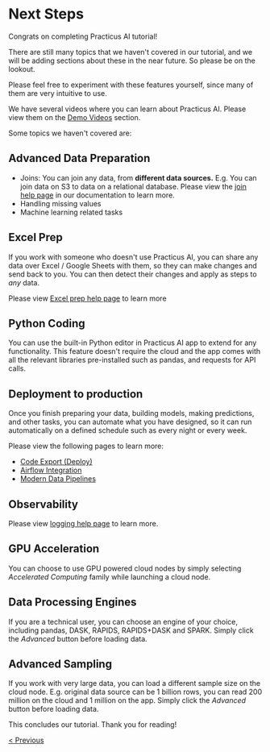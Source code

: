 # Next Steps

Congrats on completing Practicus AI tutorial!

There are still many topics that we haven't covered in our tutorial, and we will be adding sections about these in the near future. So please be on the lookout.

Please feel free to experiment with these features yourself, since many of them are very intuitive to use.

We have several videos where you can learn about Practicus AI. Please view them on the [Demo Videos](https://practicus.ai/demo/) section.

Some topics we haven't covered are:

## Advanced Data Preparation

- Joins: You can join any data, from **different data sources.** E.g. You can join data on S3 to data on a relational database. Please view the [join help page](../join.md) in our documentation to learn more. 
- Handling missing values
- Machine learning related tasks

## Excel Prep

If you work with someone who doesn't use Practicus AI, you can share any data over Excel / Google Sheets with them, so they can make changes and send back to you. You can then detect their changes and apply as steps to _any_ data.

Please view [Excel prep help page](../excel-prep.md) to learn more

## Python Coding

You can use the built-in Python editor in Practicus AI app to extend for any functionality. This feature doesn't require the cloud and the app comes with all the relevant libraries pre-installed such as pandas, and requests for API calls.

## Deployment to production

Once you finish preparing your data, building models, making predictions, and other tasks, you can automate what you have designed, so it can run automatically on a defined schedule such as every night or every week.

Please view the following pages to learn more:

- [Code Export (Deploy)](../code-export.md)
- [Airflow Integration](../airflow.md)
- [Modern Data Pipelines](../modern-data-pipelines.md)

## Observability

Please view [logging help page](../logging.md) to learn more.

## GPU Acceleration

You can choose to use GPU powered cloud nodes by simply selecting _Accelerated Computing_ family while launching a cloud node. 


## Data Processing Engines

If you are a technical user, you can choose an engine of your choice, including pandas, DASK, RAPIDS, RAPIDS+DASK and SPARK. Simply click the _Advanced_ button before loading data. 

## Advanced Sampling

If you work with very large data, you can load a different sample size on the cloud node. E.g. original data source can be 1 billion rows, you can read 200 million on the cloud and 1 million on the app. Simply click the _Advanced_ button before loading data.      

This concludes our tutorial. Thank you for reading!

[< Previous](sql.md)